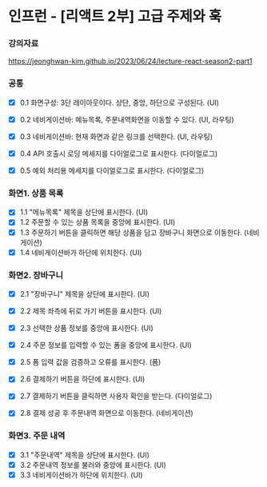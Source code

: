 # 인프런 - [리액트 2부] 고급 주제와 훅

### 강의자료
https://jeonghwan-kim.github.io/2023/06/24/lecture-react-season2-part1

### 공통
- [x] 0.1 화면구성: 3단 레이아웃이다. 상단, 중앙, 하단으로 구성된다. (UI)
- [x] 0.2 네비게이션바: 메뉴목록, 주문내역화면을 이동할 수 있다. (UI, 라우팅)
- [x] 0.3 네비게이션바: 현재 화면과 같은 링크를 선택한다. (UI, 라우팅)
- [x] 0.4 API 호출시 로딩 메세지를 다이얼로그로 표시한다. (다이얼로그)
- [x] 0.5 예외 처리용 메세지를 다이얼로그로 표시한다. (다이얼로그)


### 화면1. 상품 목록
- [x] 1.1 "메뉴목록" 제목을 상단에 표시한다. (UI)
- [x] 1.2 주문할 수 있는 상품 목록을 중앙에 표시한다. (UI)
- [x] 1.3 주문하기 버튼을 클릭하면 해당 상품을 담고 장바구니 화면으로 이동한다. (네비게이션)
- [x] 1.4 네비게이션바가 하단에 위치한다. (UI)

### 화면2. 장바구니
- [x] 2.1 "장바구니" 제목을 상단에 표시한다. (UI)
- [x] 2.2 제목 좌측에 뒤로 가기 버튼을 표시한다. (UI)
- [x] 2.3 선택한 상품 정보를 중앙에 표시한다. (UI)
- [x] 2.4 주문 정보를 입력할 수 있는 폼을 중앙에 표시한다. (UI)
- [x] 2.5 폼 입력 값을 검증하고 오류를 표시한다. (폼)
- [x] 2.6 결제하기 버튼을 하단에 표시한다. (UI)
- [x] 2.7 결제하기 버튼을 클릭하면 사용자 확인을 받는다. (다이얼로그)
- [x] 2.8 결제 성공 후 주문내역 화면으로 이동한다. (네비게이션)


### 화면3. 주문 내역
- [x] 3.1 "주문내역" 제목을 상단에 표시한다. (UI)
- [x] 3.2 주문내역 정보를 불러와 중앙에 표시한다. (UI)
- [x] 3.3 네비게이션바가 하단에 위치한다. (UI)
